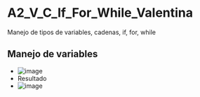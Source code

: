 # A2_V_C_If_For_While_Valentina
Manejo de tipos de variables, cadenas, if, for, while
## Manejo de variables
- ![image](https://github.com/user-attachments/assets/9eef6f97-df9a-465a-9b29-e7051b8759d4)
- Resultado
- ![image](https://github.com/user-attachments/assets/3913b2f4-c901-409e-91e2-8953b53b7e02)
